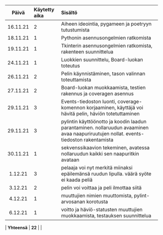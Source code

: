 | Päivä | Käytetty aika | Sisältö  |
| :----:|:--------------| :-----|
| 16.11.21 |   2   | Aiheen ideointia, pygameen ja poetryyn tutustumista |
| 18.11.21 |   1   | Pythonin asennusongelmien ratkomista |
| 19.11.21 |   1   | Tkinterin asennusongelmien ratkomista, rakenteen suunnittelua |
| 24.11.21 |   1   | Luokkien suunnittelu, Board-luokan toteutus |
| 26.11.21 |   2  | Pelin käynnistäminen, tason valinnan toteuttamista |
| 27.11.21 |   2  | Board-luokan muokkaamista, testien rakennus ja coveragen asennus |
| 29.11.21 |   3  | Events-tiedoston luonti, coverage-komennon korjaaminen, käyttäjä voi hävitä pelin, häviön totetuttaminen |
| 29.11.21 |   3  | pylintin käyttöönotto ja koodin laadun parantaminen. nollaruudun avaaminen avaa naapuriruutujen nollat. events-tiedoston rakentamista |
| 30.11.21 |   1  | sekvenssikaavion tekeminen, avatessa nollaruudun kaikki sen naapuritkin avataan |
| 1.12.21 |   3  | pelaaja voi nyt merkitä miinaksi epäilemänsä ruudun lipulla. väärä syöte ei kaada peliä |
| 3.12.21 |   2  | pelin voi voittaa ja peli ilmottaa siitä |
| 4.12.21 |   1  | muuttujien nimien muuttomista, pylint-arvosanan korotusta |
| 6.12.21 |   1  | voitto ja häviö-statusten muuttujien muokkaamista, testauksen suunnittelua|

| **Yhteensä** |   **22**  |  |
